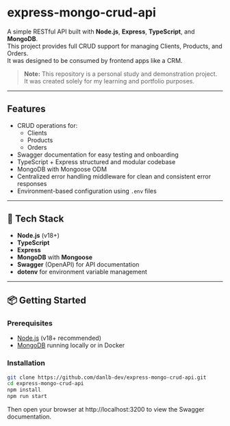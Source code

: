 # express-mongo-crud-api

A simple RESTful API built with **Node.js**, **Express**, **TypeScript**, and **MongoDB**.  
This project provides full CRUD support for managing Clients, Products, and Orders.  
It was designed to be consumed by frontend apps like a CRM.

> **Note:** This repository is a personal study and demonstration project.<br>
> It was created solely for my learning and portfolio purposes.

---

## Features

- CRUD operations for:
  - Clients
  - Products
  - Orders
- Swagger documentation for easy testing and onboarding
- TypeScript + Express structured and modular codebase
- MongoDB with Mongoose ODM
- Centralized error handling middleware for clean and consistent error responses
- Environment-based configuration using `.env` files

---

## 🚀 Tech Stack

- **Node.js** (v18+)
- **TypeScript**
- **Express**
- **MongoDB** with **Mongoose**
- **Swagger** (OpenAPI) for API documentation
- **dotenv** for environment variable management

---

## 📦 Getting Started

### Prerequisites

- [Node.js](https://nodejs.org/) (v18+ recommended)
- [MongoDB](https://www.mongodb.com/) running locally or in Docker

### Installation

```bash
git clone https://github.com/danlb-dev/express-mongo-crud-api.git
cd express-mongo-crud-api
npm install
npm run start
```

Then open your browser at http://localhost:3200 to view the Swagger documentation.
